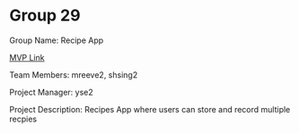 # Group 29
Group Name: Recipe App

[MVP Link](https://docs.google.com/document/d/1SIIJ_-Z73mEwXn1yDJjVTQE1ZwGRgX2N5WFraz6MMOg/edit?usp=sharing)

Team Members: mreeve2, shsing2

Project Manager: yse2

Project Description: Recipes App where users can store and record multiple recpies

